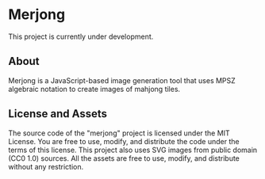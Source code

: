 # Merjong

This project is currently under development.

## About

Merjong is a JavaScript-based image generation tool that uses MPSZ algebraic notation to create images of mahjong tiles.

## License and Assets

The source code of the "merjong" project is licensed under the MIT License. You are free to use, modify, and distribute the code under the terms of this license.
This project also uses SVG images from public domain (CC0 1.0) sources. All the assets are free to use, modify, and distribute without any restriction.
